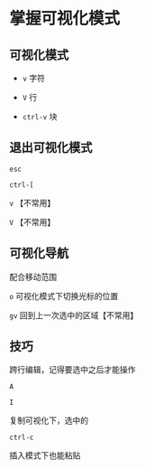 # 掌握可视化模式
## 可视化模式

- `v` 字符

- `V` 行

- `ctrl-v` 块



## 退出可视化模式

`esc`

`ctrl-[`

`v` 【不常用】

`V` 【不常用】



## 可视化导航

配合移动范围

`o` 可视化模式下切换光标的位置

`gv` 回到上一次选中的区域【不常用】



## 技巧

跨行编辑，记得要选中之后才能操作

`A`

`I`



复制可视化下，选中的

`ctrl-c`

插入模式下也能粘贴
